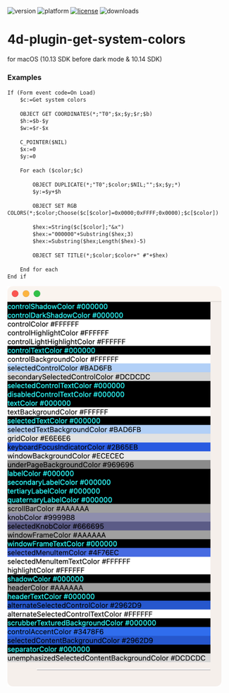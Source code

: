 ![version](https://img.shields.io/badge/version-17%2B-3E8B93)
![platform](https://img.shields.io/static/v1?label=platform&message=mac-intel%20|%20mac-arm&color=blue)
[![license](https://img.shields.io/github/license/miyako/4d-plugin-get-system-colors)](LICENSE)
![downloads](https://img.shields.io/github/downloads/miyako/4d-plugin-get-system-colors/total)

# 4d-plugin-get-system-colors
for macOS (10.13 SDK before dark mode & 10.14 SDK)

### Examples

```4d
If (Form event code=On Load)
	$c:=Get system colors 
	
	OBJECT GET COORDINATES(*;"T0";$x;$y;$r;$b)
	$h:=$b-$y
	$w:=$r-$x
	
	C_POINTER($NIL)
	$x:=0
	$y:=0
	
	For each ($color;$c)
		
		OBJECT DUPLICATE(*;"T0";$color;$NIL;"";$x;$y;*)
		$y:=$y+$h
		
		OBJECT SET RGB COLORS(*;$color;Choose($c[$color]=0x0000;0xFFFF;0x0000);$c[$color])
		
		$hex:=String($c[$color];"&x")
		$hex:="000000"+Substring($hex;3)
		$hex:=Substring($hex;Length($hex)-5)
		
		OBJECT SET TITLE(*;$color;$color+" #"+$hex)
		
	End for each 
End if 
```

<img width="486" alt="2018-11-01 17 32 02" src="Screenshot.png">
